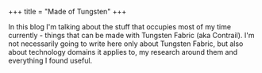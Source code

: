 +++
title = "Made of Tungsten"
+++

In this blog I'm talking about the stuff that occupies most of my time currently - things that can be made with Tungsten Fabric (aka Contrail). I'm not necessarily going to write here only about Tungsten Fabric, but also about technology domains it applies to, my research around them and everything I found useful.
